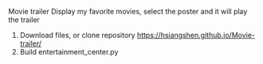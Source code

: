 Movie trailer 
Display my favorite movies, select the poster and it will play the trailer 

1. Download files, 
 or clone repository https://hsiangshen.github.io/Movie-trailer/
2. Build entertainment_center.py
